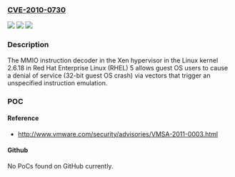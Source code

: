 ### [CVE-2010-0730](https://cve.mitre.org/cgi-bin/cvename.cgi?name=CVE-2010-0730)
![](https://img.shields.io/static/v1?label=Product&message=n%2Fa&color=blue)
![](https://img.shields.io/static/v1?label=Version&message=n%2Fa&color=blue)
![](https://img.shields.io/static/v1?label=Vulnerability&message=n%2Fa&color=brighgreen)

### Description

The MMIO instruction decoder in the Xen hypervisor in the Linux kernel 2.6.18 in Red Hat Enterprise Linux (RHEL) 5 allows guest OS users to cause a denial of service (32-bit guest OS crash) via vectors that trigger an unspecified instruction emulation.

### POC

#### Reference
- http://www.vmware.com/security/advisories/VMSA-2011-0003.html

#### Github
No PoCs found on GitHub currently.

